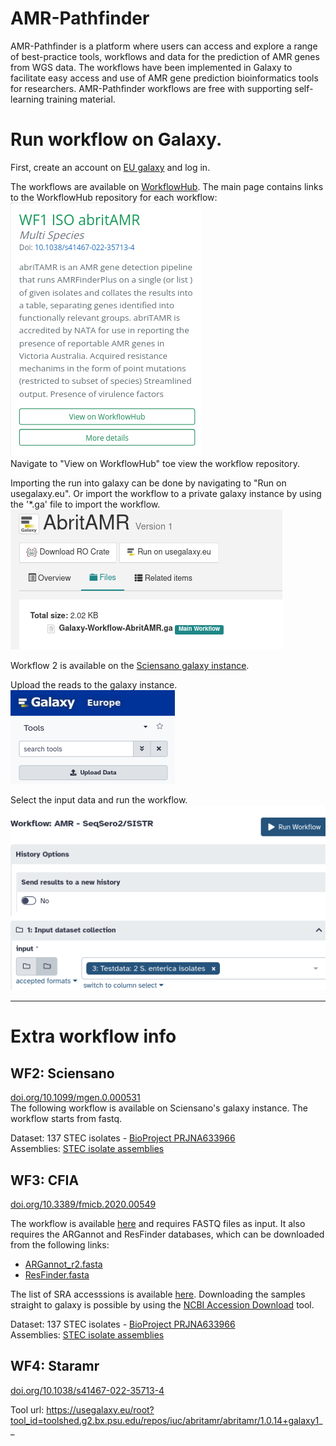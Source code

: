 # AMR-Pathfinder
AMR-Pathfinder is a platform where users can access and explore a range of best-practice tools, workflows and data for the prediction of AMR genes from WGS data. The workflows have been implemented in Galaxy to facilitate easy access and use of AMR gene prediction bioinformatics tools for researchers. AMR-Pathfinder workflows are free with supporting self-learning training material.

# Run workflow on Galaxy.
First, create an account on [EU galaxy](https://usegalaxy.eu/login/start?redirect=None) and log in.

The workflows are available on [WorkflowHub](https://workflowhub.eu). The main page contains links to the WorkflowHub repository for each workflow:  
![step 1](assets/readme/step1.png)  
Navigate to "View on WorkflowHub" toe view the workflow repository.

Importing the run into galaxy can be done by navigating to "Run on usegalaxy.eu". Or import the workflow to a private galaxy instance by using the '*.ga' file to import the workflow.  
![step2](assets/readme/step2.png)

Workflow 2 is available on the [Sciensano galaxy instance](https://galaxy.sciensano.be/root?tool_id=pipeline_stec_1.0).

Upload the reads to the galaxy instance.  
![step3](assets/readme/step3.png)

Select the input data and run the workflow.  
![step4](assets/readme/step4.png)




---



# Extra workflow info
## WF2: Sciensano
[doi.org/10.1099/mgen.0.000531](https://doi.org/10.1099/mgen.0.000531)  
The following workflow is available on Sciensano's galaxy instance. The workflow starts from fastq.

Dataset: 137 STEC isolates - [BioProject PRJNA633966](https://www.ncbi.nlm.nih.gov/sra?linkname=bioproject_sra_all&from_uid=633966)  
Assemblies: [STEC isolate assemblies](https://workflowhub.eu/workflows/407/git/1/download/Assemblies/SKESA_assemblies.tar.gz)  

## WF3: CFIA  
[doi.org/10.3389/fmicb.2020.00549](https://doi.org/10.3389/fmicb.2020.00549)  

The workflow is available [here](https://usegalaxy.eu/workflows/trs_import?trs_server=workflowhub.eu&run_form=true&trs_id=407&trs_version=1) and requires FASTQ files as input.
It also requires the ARGannot and ResFinder databases, which can be downloaded from the following links:  
- [ARGannot_r2.fasta](https://workflowhub.eu/workflows/407/git/1/download/SRST2_databases/ARGannot_r2.fasta)  
- [ResFinder.fasta](https://workflowhub.eu/workflows/407/git/1/download/SRST2_databases/ResFinder.fasta)  

The list of SRA accesssions is available [here](https://workflowhub.eu/workflows/407/git/1/raw/Assemblies/CFIA_SRA_Accessions.txt).
Downloading the samples straight to galaxy is possible by using the [NCBI Accession Download](https://usegalaxy.eu/root?tool_id=toolshed.g2.bx.psu.edu/repos/iuc/ncbi_acc_download/ncbi_acc_download/0.2.8+galaxy0) tool.

Dataset: 137 STEC isolates - [BioProject PRJNA633966](https://www.ncbi.nlm.nih.gov/sra?linkname=bioproject_sra_all&from_uid=633966)  
Assemblies: [STEC isolate assemblies](https://workflowhub.eu/workflows/407/git/1/download/Assemblies/SKESA_assemblies.tar.gz)  

## WF4: Staramr
[doi.org/10.1038/s41467-022-35713-4](https://doi.org/10.1038/s41467-022-35713-4)  

Tool url: <https://usegalaxy.eu/root?tool_id=toolshed.g2.bx.psu.edu/repos/iuc/abritamr/abritamr/1.0.14+galaxy1>__
